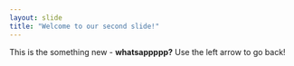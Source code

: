 ```yaml
---
layout: slide
title: "Welcome to our second slide!"
---
```

This is the something new - **whatsappppp?**
Use the left arrow to go back!
